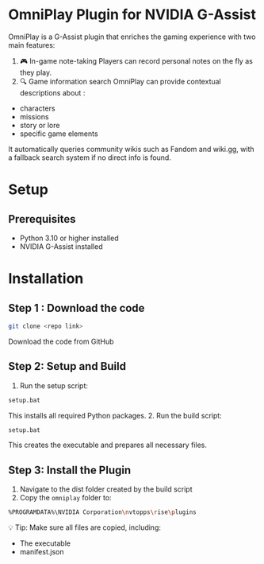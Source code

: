 # OmniPlay Plugin for NVIDIA G-Assist
OmniPlay is a G-Assist plugin that enriches the gaming experience with two main features:
1. 🎮 In-game note-taking
Players can record personal notes on the fly as they play.
2. 🔍 Game information search
OmniPlay can provide contextual descriptions about :
- characters
- missions
- story or lore
- specific game elements

It automatically queries community wikis such as Fandom and wiki.gg, with a fallback search system if no direct info is found.

# Setup
## Prerequisites
- Python 3.10 or higher installed
- NVIDIA G-Assist installed

# Installation
## Step 1 : Download the code
```bash
git clone <repo link>
```
Download the code from GitHub

## Step 2: Setup and Build
1. Run the setup script:
```bash
setup.bat
```
This installs all required Python packages.
2. Run the build script:
```bash
setup.bat
```
This creates the executable and prepares all necessary files.

## Step 3: Install the Plugin
1. Navigate to the dist folder created by the build script
2. Copy the `omniplay` folder to:
```bash
%PROGRAMDATA%\NVIDIA Corporation\nvtopps\rise\plugins
```
💡 Tip: Make sure all files are copied, including:
- The executable
- manifest.json
